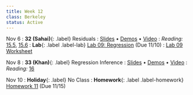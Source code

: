 ```yaml
---
title: Week 12
class: Berkeley
status: Active
---
```


Nov 6
: **32 (Sahai)**{: .label} Residuals
  : [Slides](https://docs.google.com/presentation/d/1kSMQNBNTe3qZRI9cXM8BLB4Wmiu-NMiPjvZulWILABM/edit?usp=sharing) &#8226; [Demos](https://data8.datahub.berkeley.edu/hub/user-redirect/git-pull?repo=https%3A%2F%2Fgithub.com%2Fdata-8%2Fmaterials-fa23&urlpath=tree%2Fmaterials-fa23%2Flec%2Flec32%2Flec32.ipynb&branch=main) &#8226; [Video](https://bcourses.berkeley.edu/courses/1528314/external_tools/78985) 
: *Reading:* [15.5](https://inferentialthinking.com/chapters/15/5/Visual_Diagnostics.html), [15.6](https://inferentialthinking.com/chapters/15/6/Numerical_Diagnostics.html)
: **Lab**{: .label .label-lab} [Lab 09: Regression](https://data8.datahub.berkeley.edu/hub/user-redirect/git-pull?repo=https%3A%2F%2Fgithub.com%2Fdata-8%2Fmaterials-fa23&urlpath=tree%2Fmaterials-fa23%2Flab%2Flab09%2Flab09.ipynb) (Due 11/10)
  : [Lab 09 Worksheet](https://drive.google.com/file/d/1cdjaQGwsj_6YLuO0fG8qAWp6HhP5-pSe/view?usp=drive_link)

Nov 8
: **33 (Khan)**{: .label} Regression Inference
  : [Slides](https://docs.google.com/presentation/d/1N2QU1xIzNsYIoOlZBCauJfJYUgW8b72pSdS7zz10NqE/edit#slide=id.gfcfc2a5c5f_1_0) &#8226; [Demos](https://data8.datahub.berkeley.edu/hub/user-redirect/git-pull?repo=https%3A%2F%2Fgithub.com%2Fdata-8%2Fmaterials-fa23&urlpath=tree%2Fmaterials-fa23%2Flec%2Flec33%2Flec33.ipynb&branch=main) &#8226; [Video](https://bcourses.berkeley.edu/courses/1528314/external_tools/78985)
: *Reading:* [16](https://inferentialthinking.com/chapters/16/Inference_for_Regression.html)

Nov 10
: **Holiday**{: .label} No Class
: **Homework**{: .label .label-homework} [Homework 11](https://data8.datahub.berkeley.edu/hub/user-redirect/git-pull?repo=https%3A%2F%2Fgithub.com%2Fdata-8%2Fmaterials-fa23&urlpath=tree%2Fmaterials-fa23%2Fhw%2Fhw11%2Fhw11.ipynb) (Due 11/15)
